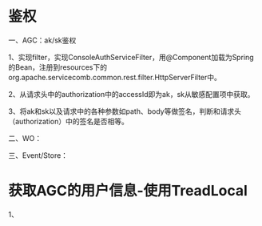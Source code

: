 # 鉴权
一、AGC：ak/sk鉴权

1、实现filter，实现ConsoleAuthServiceFilter，用@Component加载为Spring的Bean，注册到resources下的org.apache.servicecomb.common.rest.filter.HttpServerFilter中。

2、从请求头中的authorization中的accessId即为ak，sk从敏感配置项中获取。

3、将ak和sk以及请求中的各种参数如path、body等做签名，判断和请求头（authorization）中的签名是否相等。

二、WO：

三、Event/Store：

# 获取AGC的用户信息-使用TreadLocal
1、
